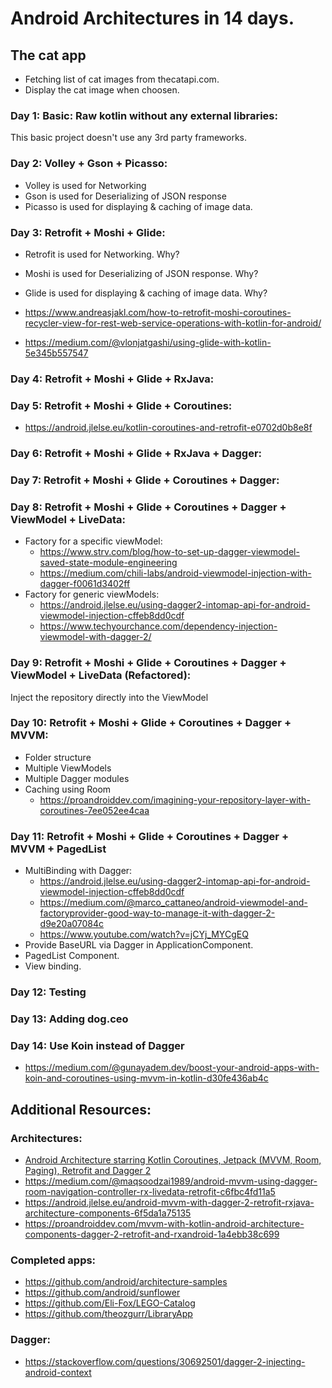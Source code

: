 # Android Architectures in 14 days.

## The cat app

- Fetching list of cat images from thecatapi.com.
- Display the cat image when choosen.

### Day 1: Basic: Raw kotlin without any external libraries:

This basic project doesn't use any 3rd party frameworks.

### Day 2: Volley + Gson + Picasso:

- Volley is used for Networking
- Gson is used for Deserializing of JSON response
- Picasso is used for displaying & caching of image data.

### Day 3: Retrofit + Moshi + Glide:

- Retrofit is used for Networking. Why? 
- Moshi is used for Deserializing of JSON response. Why?
- Glide is used for displaying & caching of image data. Why?

- https://www.andreasjakl.com/how-to-retrofit-moshi-coroutines-recycler-view-for-rest-web-service-operations-with-kotlin-for-android/
- https://medium.com/@vlonjatgashi/using-glide-with-kotlin-5e345b557547

### Day 4: Retrofit + Moshi + Glide + RxJava:

### Day 5: Retrofit + Moshi + Glide + Coroutines:

- https://android.jlelse.eu/kotlin-coroutines-and-retrofit-e0702d0b8e8f

### Day 6: Retrofit + Moshi + Glide + RxJava + Dagger:

### Day 7: Retrofit + Moshi + Glide + Coroutines + Dagger:

### Day 8: Retrofit + Moshi + Glide + Coroutines + Dagger + ViewModel + LiveData:

- Factory for a specific viewModel: 
    - https://www.strv.com/blog/how-to-set-up-dagger-viewmodel-saved-state-module-engineering
    - https://medium.com/chili-labs/android-viewmodel-injection-with-dagger-f0061d3402ff 
- Factory for generic viewModels: 
    - https://android.jlelse.eu/using-dagger2-intomap-api-for-android-viewmodel-injection-cffeb8dd0cdf
    - https://www.techyourchance.com/dependency-injection-viewmodel-with-dagger-2/

### Day 9: Retrofit + Moshi + Glide + Coroutines + Dagger + ViewModel + LiveData (Refactored):

Inject the repository directly into the ViewModel


### Day 10: Retrofit + Moshi + Glide + Coroutines + Dagger + MVVM:

- Folder structure
- Multiple ViewModels
- Multiple Dagger modules
- Caching using Room
    - https://proandroiddev.com/imagining-your-repository-layer-with-coroutines-7ee052ee4caa

### Day 11: Retrofit + Moshi + Glide + Coroutines + Dagger + MVVM + PagedList

- MultiBinding with Dagger: 
    - https://android.jlelse.eu/using-dagger2-intomap-api-for-android-viewmodel-injection-cffeb8dd0cdf
    - https://medium.com/@marco_cattaneo/android-viewmodel-and-factoryprovider-good-way-to-manage-it-with-dagger-2-d9e20a07084c
    - https://www.youtube.com/watch?v=jCYj_MYCgEQ
- Provide BaseURL via Dagger in ApplicationComponent.
- PagedList Component.
- View binding.

### Day 12: Testing

### Day 13: Adding dog.ceo

### Day 14: Use Koin instead of Dagger

- https://medium.com/@gunayadem.dev/boost-your-android-apps-with-koin-and-coroutines-using-mvvm-in-kotlin-d30fe436ab4c

## Additional Resources:

### Architectures:

- [Android Architecture starring Kotlin Coroutines, Jetpack (MVVM, Room, Paging), Retrofit and Dagger 2](https://proandroiddev.com/android-architecture-starring-kotlin-coroutines-jetpack-mvvm-room-paging-retrofit-and-dagger-7749b2bae5f7)
- https://medium.com/@maqsoodzai1989/android-mvvm-using-dagger-room-navigation-controller-rx-livedata-retrofit-c6fbc4fd11a5
- https://android.jlelse.eu/android-mvvm-with-dagger-2-retrofit-rxjava-architecture-components-6f5da1a75135
- https://proandroiddev.com/mvvm-with-kotlin-android-architecture-components-dagger-2-retrofit-and-rxandroid-1a4ebb38c699

### Completed apps:

- https://github.com/android/architecture-samples
- https://github.com/android/sunflower
- https://github.com/Eli-Fox/LEGO-Catalog
- https://github.com/theozgurr/LibraryApp

### Dagger:

- https://stackoverflow.com/questions/30692501/dagger-2-injecting-android-context
